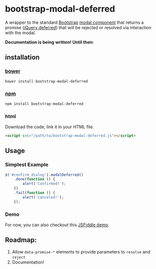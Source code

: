 # bootstrap-modal-deferred
A wrapper to the standard [Bootstrap](http://getbootstrap.com) [modal component](http://getbootstrap.com/javascript/#modals) that returns a promise ([jQuery deferred](https://api.jquery.com/category/deferred-object/)) that will be rejected or resolved via interaction with the modal.

**Documentation is being written! Until then:**

## installation
### [bower](http://bower.io)
````bash
bower install bootstrap-modal-deferred
````

### [npm](https://www.npmjs.com)
````bash
npm install bootstrap-modal-deferred
````

### html
Download the code, link it in your HTML file.
````html
<script src="/path/to/bootstrap-modal-deferred.js"></script>
````

## Usage
### Simplest Example
````javascript
$('#confirm_dialog').modalDeferred()
	.done(function () {
		alert('Confirmed!');
	})
	.fail(function () {
		alert('Canceled!');
	});
````

### Demo
For now, you can also checkout this [JSFiddle demo](https://jsfiddle.net/JAAulde/4cbL8jqr/).

## Roadmap:
 1. Allow `data-promise-*` elements to provide parameters to `resolve` and `reject`
 2. Documentation!